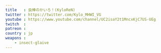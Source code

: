 ```yaml
---
title   : 虫棒のかいろ！(KyloReN)
twitter : https://twitter.com/Kylo_MHWI_VG
youtube : https://www.youtube.com/channel/UC2isaY2t1MncxKjC7US-UEg
twitch  :
patreon :
country : jp
weapons :
    - insect-glaive
---
```

